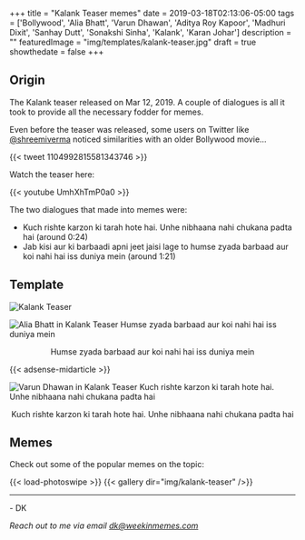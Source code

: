 +++
title = "Kalank Teaser memes"
date = 2019-03-18T02:13:06-05:00
tags = ['Bollywood', 'Alia Bhatt', 'Varun Dhawan', 'Aditya Roy Kapoor', 'Madhuri Dixit', 'Sanhay Dutt', 'Sonakshi Sinha', 'Kalank', 'Karan Johar']
description = ""
featuredImage = "img/templates/kalank-teaser.jpg"
draft = true
showthedate = false
+++

## Origin

The Kalank teaser released on Mar 12, 2019. A couple of dialogues is all it took to provide all the necessary fodder for memes.
<!--more-->

Even before the teaser was released, some users on Twitter like [@shreemiverma](https://twitter.com/shreemiverma/) noticed similarities with an older Bollywood movie...

{{< tweet 1104992815581343746 >}}

Watch the teaser here:

{{< youtube UmhXhTmP0a0 >}}

The two dialogues that made into memes were:

* Kuch rishte karzon ki tarah hote hai. Unhe nibhaana nahi chukana padta hai (around 0:24)
* Jab kisi aur ki barbaadi apni jeet jaisi lage to humse zyada barbaad aur koi nahi hai iss duniya mein (around 1:21)


## Template

![Kalank Teaser](img/templates/kalank-teaser.jpg)

![Alia Bhatt in Kalank Teaser Humse zyada barbaad aur koi nahi hai iss duniya mein](img/templates/kalank-teaser-alia-bhatt-barbaad.jpg)
<center>Humse zyada barbaad aur koi nahi hai iss duniya mein</center>

{{< adsense-midarticle >}}

![Varun Dhawan in Kalank Teaser Kuch rishte karzon ki tarah hote hai. Unhe nibhaana nahi chukana padta hai](img/templates/kalank-teaser-varun-dhawan-rishte.jpg)
<center>Kuch rishte karzon ki tarah hote hai. Unhe nibhaana nahi chukana padta hai</center>

## Memes

Check out some of the popular memes on the topic:

{{< load-photoswipe >}}
{{< gallery dir="img/kalank-teaser" />}}



---
\- DK

*Reach out to me via email dk@weekinmemes.com*